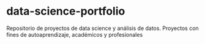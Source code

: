 # data-science-portfolio
Repositorio de proyectos de data science y análisis de datos. Proyectos con fines de autoaprendizaje, académicos y profesionales
